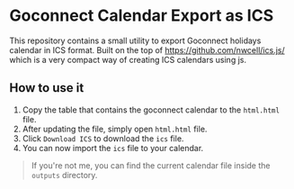 # Goconnect Calendar Export as ICS

This repository contains a small utility to export Goconnect holidays calendar in ICS format. Built on the top of https://github.com/nwcell/ics.js/ which is a very compact way of creating ICS calendars using js.

## How to use it

1. Copy the table that contains the goconnect calendar to the `html.html` file. 
1. After updating the file, simply open `html.html` file.
1. Click `Download ICS` to download the `ics` file.
1. You can now import the `ics` file to your calendar. 

> If you're not me, you can find the current calendar file inside the `outputs` directory.
